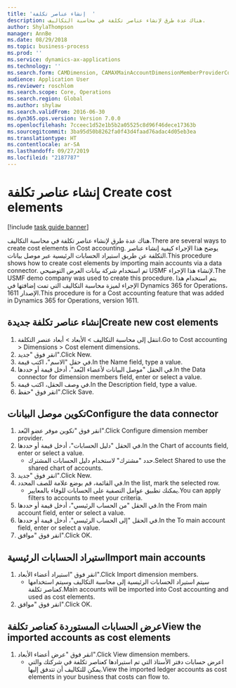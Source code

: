 ```yaml
---
title: 'إنشاء عناصر تكلفة  '
description: هناك عدة طرق لإنشاء عناصر تكلفة في محاسبة التكاليف.
author: ShylaThompson
manager: AnnBe
ms.date: 08/29/2018
ms.topic: business-process
ms.prod: ''
ms.service: dynamics-ax-applications
ms.technology: ''
ms.search.form: CAMDimension, CAMAXMainAccountDimensionMemberProviderConfiguration, CAMDimensionMember
audience: Application User
ms.reviewer: roschlom
ms.search.scope: Core, Operations
ms.search.region: Global
ms.author: shylaw
ms.search.validFrom: 2016-06-30
ms.dyn365.ops.version: Version 7.0.0
ms.openlocfilehash: 7cceec1d52e1b5b2a05525c8d96f46dece17363b
ms.sourcegitcommit: 3ba95d50b8262fa0f43d4faad76adac4d05eb3ea
ms.translationtype: HT
ms.contentlocale: ar-SA
ms.lasthandoff: 09/27/2019
ms.locfileid: "2187787"
---
```

# <a name="create-cost-elements"></a><span data-ttu-id="bab62-103">إنشاء عناصر تكلفة  </span><span class="sxs-lookup"><span data-stu-id="bab62-103">Create cost elements</span></span> 

[!include [task guide banner](../../includes/task-guide-banner.md)]

<span data-ttu-id="bab62-104">هناك عدة طرق لإنشاء عناصر تكلفة في محاسبة التكاليف.</span><span class="sxs-lookup"><span data-stu-id="bab62-104">There are several ways to create cost elements in Cost accounting.</span></span> <span data-ttu-id="bab62-105">يوضح هذا الإجراء كيفية إنشاء عناصر التكلفة عن طريق استيراد الحسابات الرئيسية عبر موصل بيانات.</span><span class="sxs-lookup"><span data-stu-id="bab62-105">This procedure shows how to create cost elements by importing main accounts via a data connector.</span></span> <span data-ttu-id="bab62-106">تم استخدام شركة بيانات العرض التوضيحي USMF لإنشاء هذا الإجراء.</span><span class="sxs-lookup"><span data-stu-id="bab62-106">The USMF demo company was used to create this procedure.</span></span> <span data-ttu-id="bab62-107">يتم استخدام هذا الإجراء لميزة محاسبة التكاليف‬ التي تمت إضافتها في Dynamics 365 for Operations، الإصدار 1611.</span><span class="sxs-lookup"><span data-stu-id="bab62-107">This procedure is for a Cost accounting feature that was added in Dynamics 365 for Operations, version 1611.</span></span>


## <a name="create-new-cost-elements"></a><span data-ttu-id="bab62-108">إنشاء عناصر تكلفة جديدة</span><span class="sxs-lookup"><span data-stu-id="bab62-108">Create new cost elements</span></span>
1. <span data-ttu-id="bab62-109">انتقل إلى محاسبة التكاليف > الأبعاد > أبعاد عنصر التكلفة.</span><span class="sxs-lookup"><span data-stu-id="bab62-109">Go to Cost accounting > Dimensions > Cost element dimensions.</span></span>
2. <span data-ttu-id="bab62-110">انقر فوق "جديد".</span><span class="sxs-lookup"><span data-stu-id="bab62-110">Click New.</span></span>
3. <span data-ttu-id="bab62-111">في حقل "الاسم"، اكتب قيمة.</span><span class="sxs-lookup"><span data-stu-id="bab62-111">In the Name field, type a value.</span></span>
4. <span data-ttu-id="bab62-112">في الحقل "موصل البيانات لأعضاء البُعد‬"، أدخل قيمة أو حددها.</span><span class="sxs-lookup"><span data-stu-id="bab62-112">In the Data connector for dimension members field, enter or select a value.</span></span>
5. <span data-ttu-id="bab62-113">في وصف الحقل، اكتب قيمة.</span><span class="sxs-lookup"><span data-stu-id="bab62-113">In the Description field, type a value.</span></span>
6. <span data-ttu-id="bab62-114">انقر فوق "حفظ".</span><span class="sxs-lookup"><span data-stu-id="bab62-114">Click Save.</span></span>

## <a name="configure-the-data-connector"></a><span data-ttu-id="bab62-115">تكوين موصل البيانات</span><span class="sxs-lookup"><span data-stu-id="bab62-115">Configure the data connector</span></span>
1. <span data-ttu-id="bab62-116">انقر فوق "تكوين موفر عضو البُعد".</span><span class="sxs-lookup"><span data-stu-id="bab62-116">Click Configure dimension member provider.</span></span>
2. <span data-ttu-id="bab62-117">في الحقل "دليل الحسابات"، أدخل قيمة أو حددها.</span><span class="sxs-lookup"><span data-stu-id="bab62-117">In the Chart of accounts field, enter or select a value.</span></span>
    * <span data-ttu-id="bab62-118">حدد "مشترك" لاستخدام دليل الحسابات المشترك.</span><span class="sxs-lookup"><span data-stu-id="bab62-118">Select Shared to use the shared chart of accounts.</span></span>  
3. <span data-ttu-id="bab62-119">انقر فوق "جديد".</span><span class="sxs-lookup"><span data-stu-id="bab62-119">Click New.</span></span>
4. <span data-ttu-id="bab62-120">في القائمة، قم بوضع علامة للصف المحدد.</span><span class="sxs-lookup"><span data-stu-id="bab62-120">In the list, mark the selected row.</span></span>
    * <span data-ttu-id="bab62-121">يمكنك تطبيق عوامل التصفية على الحسابات للوفاء بالمعايير.</span><span class="sxs-lookup"><span data-stu-id="bab62-121">You can apply filters to accounts to meet your criteria.</span></span>  
5. <span data-ttu-id="bab62-122">في الحقل "من الحساب الرئيسي‬‬"، أدخل قيمة أو حددها.</span><span class="sxs-lookup"><span data-stu-id="bab62-122">In the From main account field, enter or select a value.</span></span>
6. <span data-ttu-id="bab62-123">في الحقل "إلى الحساب الرئيسي‬‬‬‬"، أدخل قيمة أو حددها.</span><span class="sxs-lookup"><span data-stu-id="bab62-123">In the To main account field, enter or select a value.</span></span>
7. <span data-ttu-id="bab62-124">انقر فوق "موافق".</span><span class="sxs-lookup"><span data-stu-id="bab62-124">Click OK.</span></span>

## <a name="import-main-accounts"></a><span data-ttu-id="bab62-125">استيراد الحسابات الرئيسية</span><span class="sxs-lookup"><span data-stu-id="bab62-125">Import main accounts</span></span>
1. <span data-ttu-id="bab62-126">انقر فوق "استيراد أعضاء الأبعاد".</span><span class="sxs-lookup"><span data-stu-id="bab62-126">Click Import dimension members.</span></span>
    * <span data-ttu-id="bab62-127">سيتم استيراد الحسابات الرئيسية إلى محاسبة التكاليف وسيتم استخدامها كعناصر تكلفة.</span><span class="sxs-lookup"><span data-stu-id="bab62-127">Main accounts will be imported into Cost accounting and used as cost elements.</span></span>  
2. <span data-ttu-id="bab62-128">انقر فوق "موافق".</span><span class="sxs-lookup"><span data-stu-id="bab62-128">Click OK.</span></span>

## <a name="view-the-imported-accounts-as-cost-elements"></a><span data-ttu-id="bab62-129">عرض الحسابات المستوردة كعناصر تكلفة</span><span class="sxs-lookup"><span data-stu-id="bab62-129">View the imported accounts as cost elements</span></span>
1. <span data-ttu-id="bab62-130">انقر فوق "عرض أعضاء الأبعاد".</span><span class="sxs-lookup"><span data-stu-id="bab62-130">Click View dimension members.</span></span>
    * <span data-ttu-id="bab62-131">اعرض حسابات دفتر الأستاذ التي تم استيرادها كعناصر تكلفة في شركتك والتي يمكن للتكاليف أن تتدفق إليها.</span><span class="sxs-lookup"><span data-stu-id="bab62-131">View the imported ledger accounts as cost elements in your business that costs can flow to.</span></span>  


